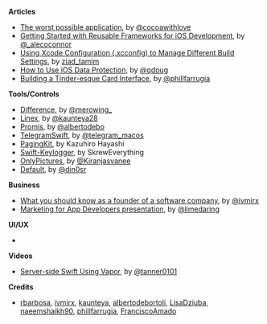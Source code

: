**Articles**

* [The worst possible application](http://www.cocoawithlove.com/blog/worst-possible-application.html), by [@cocoawithlove](https://twitter.com/cocoawithlove)
* [Getting Started with Reusable Frameworks for iOS Development](https://medium.com/flawless-app-stories/getting-started-with-reusable-frameworks-for-ios-development-f00d74827d11), by [@_alecoconnor](https://twitter.com/_alecoconnor)
* [Using Xcode Configuration (.xcconfig) to Manage Different Build Settings](https://www.appcoda.com/xcconfig-guide/), by [ziad_tamim](https://twitter.com/ziad_tamim)
* [How to Use iOS Data Protection](https://pspdfkit.com/blog/2017/how-to-use-ios-data-protection/), by [@qdoug](https://twitter.com/qdoug)
* [Building a Tinder-esque Card Interface](https://medium.com/@phillfarrugia/building-a-tinder-esque-card-interface-5afa63c6d3db), by [@phillfarrugia](https://twitter.com/phillfarrugia)

**Tools/Controls**

* [Difference](https://github.com/krzysztofzablocki/Difference), by [@merowing_](https://twitter.com/merowing_)
* [Linex](https://github.com/kaunteya/Linex), by [@kaunteya28](https://twitter.com/kaunteya28)
* [Promis](https://github.com/albertodebortoli/Promis), by [@albertodebo](https://twitter.com/albertodebo)
* [TelegramSwift](https://github.com/overtake/TelegramSwift), by [@telegram_macos](https://twitter.com/telegram_macos)
* [PagingKit](https://github.com/kazuhiro4949/PagingKit), by Kazuhiro Hayashi
* [Swift-Keylogger](https://github.com/SkrewEverything/Swift-Keylogger), by SkrewEverything
* [OnlyPictures](https://github.com/KiranJasvanee/OnlyPictures), by [@Kiranjasvanee](https://twitter.com/Kiranjasvanee)
* [Default](https://github.com/Nirma/Default), by [@din0sr](https://twitter.com/din0sr)

**Business**

* [What you should know as a founder of a software company](https://qotoqot.com/blog/founder-skills/), by [@ivmirx](https://twitter.com/ivmirx)
* [Marketing for App Developers presentation](https://speakerdeck.com/limedaring/release-notes-2017), by [@limedaring](https://twitter.com/limedaring)

**UI/UX**

* 

**Videos**

* [Server-side Swift Using Vapor](https://academy.realm.io/posts/try-swift-nyc-tanner-nelson-server-side-swift-using-vapor/), by [@tanner0101](https://twitter.com/tanner0101)

**Credits**

* [rbarbosa](https://github.com/rbarbosa), [ivmirx](https://github.com/ivmirx), [kaunteya](https://github.com/kaunteya), [albertodebortoli](https://github.com/albertodebortoli), [LisaDziuba](https://github.com/lisadziuba), [naeemshaikh90](https://github.com/naeemshaikh90), [phillfarrugia](https://github.com/phillfarrugia), [FranciscoAmado](https://github.com/FranciscoAmado)
